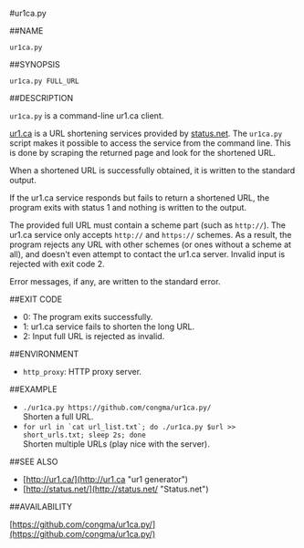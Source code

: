 #ur1ca.py

##NAME

`ur1ca.py`

##SYNOPSIS

    ur1ca.py FULL_URL

##DESCRIPTION

`ur1ca.py` is a command-line ur1.ca client.

[ur1.ca](http://ur1.ca/) is a URL shortening services provided by
[status.net](http://status.net).  The `ur1ca.py` script makes it possible to
access the service from the command line.  This is done by scraping the
returned page and look for the shortened URL.

When a shortened URL is successfully obtained, it is written to the standard
output.

If the ur1.ca service responds but fails to return a shortened URL, the
program exits with status 1 and nothing is written to the output.

The provided full URL must contain a scheme part (such as `http://`).  The
ur1.ca service only accepts `http://` and `https://` schemes.  As a result,
the program rejects any URL with other schemes (or ones without a scheme at
all), and doesn't even attempt to contact the ur1.ca server.  Invalid input
is rejected with exit code 2.

Error messages, if any, are written to the standard error.

##EXIT CODE

* 0:  The program exits successfully.
* 1:  ur1.ca service fails to shorten the long URL.
* 2:  Input full URL is rejected as invalid.

##ENVIRONMENT

* `http_proxy`: HTTP proxy server.

##EXAMPLE

* `./ur1ca.py https://github.com/congma/ur1ca.py/`  
  Shorten a full URL.
* ``for url in `cat url_list.txt`; do ./ur1ca.py $url >> short_urls.txt; sleep 2s; done ``  
  Shorten multiple URLs (play nice with the server).

##SEE ALSO

* [http://ur1.ca/](http://ur1.ca "ur1 generator")
* [http://status.net/](http://status.net/ "Status.net")

##AVAILABILITY

[https://github.com/congma/ur1ca.py/](https://github.com/congma/ur1ca.py/)
